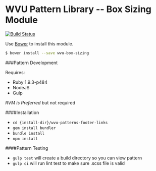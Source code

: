 # WVU Pattern Library -- Box Sizing Module

[![Build Status](https://travis-ci.org/wvu-patterns/wvu-utilities-box-sizing.svg?branch=master)](https://travis-ci.org/wvu-patterns/wvu-utilities-box-sizing)


Use [Bower](http://bower.io/) to install this module.

```bash
$ bower install --save wvu-box-sizing
```

###Pattern Development

Requires:

* Ruby 1.9.3-p484
* NodeJS
* Gulp

*RVM is Preferred* but not required

####Installation

* `cd {install-dir}/wvu-patterns-footer-links`
* `gem install bundler`
* `bundle install`
* `npm install`

####Pattern Testing

* `gulp test` will create a build directory so you can view pattern
* `gulp ci` will run lint test to make sure .scss file is valid